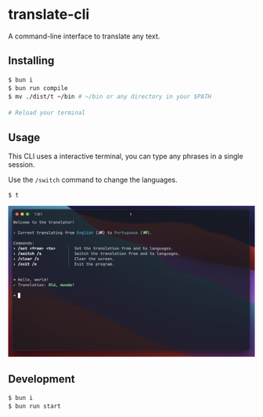 # translate-cli

A command-line interface to translate any text.

## Installing

```sh
$ bun i
$ bun run compile
$ mv ./dist/t ~/bin # ~/bin or any directory in your $PATH

# Reload your terminal
```

## Usage

This CLI uses a interactive terminal, you can type any phrases in a single session.

Use the `/switch` command to change the languages.

```sh
$ t
```

![Example](./.github/example.png)

## Development

```sh
$ bun i
$ bun run start
```
